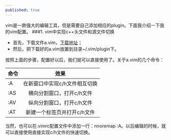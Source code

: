 ```yaml
---
published: true
---
```




vim是一款强大的编辑工具，但是需要自己添加相应的plugin。下面我介绍一下我的vim配置。
###1. vim中实现c++头文件和源文件切换
- 首先，下载文件a.vim，[下载地址](http://www.vim.org/scripts/script.php?script_id=31)；
- 然后，把下载好的a.vim放置到目录~/.vim/plugin下。


按照上面的步骤，配置好以后，我们就可以直接使用了。关于a.vim的几个命令：


| 命令   | 效果           |
| ------- |:---------------:|
| :A  | 在新窗口中实现c/h文件相互切换 |
| :AS  | 横向分割窗口，打开c/h文件      |
| :AV | 纵向分割窗口，打开c/h文件      |
| :AT | 新建一个标签页并打开c/h文件      |


当然，也可以在.vimrc配置文件中添加一行：nnoremap <silent> <F12> :A<CR>。以后编辑的时候，就可以直接使用<F12>直接实现c/h文件的快速切换。
